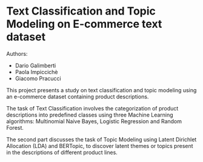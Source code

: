 # Text Classification and Topic Modeling on E-commerce text dataset
Authors:
- Dario Galimberti 
- Paola Impiccichè
- Giacomo Pracucci

This project presents a study on text classification and topic modeling using an e-commerce dataset containing product descriptions.

The task of Text Classification involves the categorization of product descriptions into predefined classes using three Machine Learning algorithms: Multinomial Naive Bayes, Logistic Regression and Random Forest.

The second part discusses the task of Topic Modeling using Latent Dirichlet Allocation (LDA) and BERTopic, to discover latent themes or topics present in the descriptions of different product lines.
